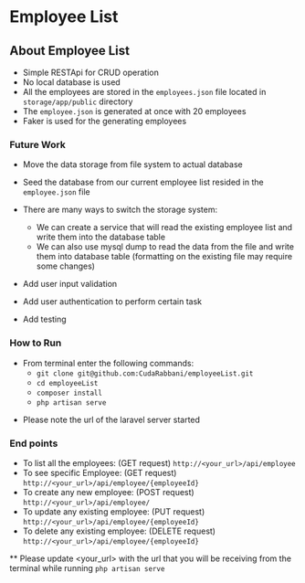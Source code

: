 # Employee List

## About Employee List
- Simple RESTApi for CRUD operation
- No local database is used
- All the employees are stored in the `employees.json` file located in `storage/app/public` directory
- The `employee.json` is generated at once with 20 employees
- Faker is used for the generating employees


### Future Work

- Move the data storage from file system to actual database
- Seed the database from our current employee list resided in the `employee.json` file
- There are many ways to switch the storage system:
    - We can create a service that will read the existing employee list and write them into the database table
    - We can also use mysql dump to read the data from the file and write them into database table (formatting on the existing file may require some changes)

- Add user input validation
- Add user authentication to perform certain task
- Add testing

### How to Run
- From terminal enter the following commands:
    - `git clone git@github.com:CudaRabbani/employeeList.git`
    - `cd employeeList`
    - `composer install`
    - `php artisan serve`
* Please note the url of the laravel server started
  
### End points
- To list all the employees: (GET request)
```http://<your_url>/api/employee```
- To see specific Employee: (GET request)
  ```http://<your_url>/api/employee/{employeeId}```
- To create any new employee: (POST request)
  ```http://<your_url>/api/employee/```
- To update any existing employee: (PUT request)
  ```http://<your_url>/api/employee/{employeeId}```
- To delete any existing employee: (DELETE request)
  ```http://<your_url>/api/employee/{employeeId}```
  
** Please update <your_url> with the url that you will be receiving from the terminal while running `php artisan serve`
